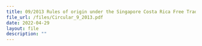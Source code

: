 ```yaml
---
title: 09/2013 Rules of origin under the Singapore Costa Rica Free Trade Agreement (SCRFTA)
file_url: /files/Circular_9_2013.pdf
date: 2022-04-29
layout: file
description: ""
---
```


